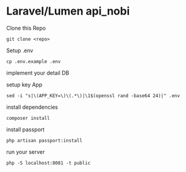 # Laravel/Lumen api_nobi

Clone this Repo
```
git clone <repo>
```

Setup .env
```
cp .env.example .env
```
implement your detail DB

setup key App
```
sed -i "s|\(APP_KEY=\)\(.*\)|\1$(openssl rand -base64 24)|" .env
```

install dependencies
```
composer install
```

install passport
```
php artisan passport:install
```

run your server
```
php -S localhost:8081 -t public
```
